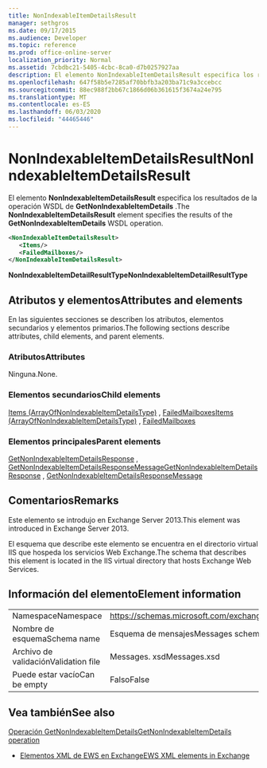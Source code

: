 ```yaml
---
title: NonIndexableItemDetailsResult
manager: sethgros
ms.date: 09/17/2015
ms.audience: Developer
ms.topic: reference
ms.prod: office-online-server
localization_priority: Normal
ms.assetid: 7cbdbc21-5405-4cbc-8ca0-d7b0257927aa
description: El elemento NonIndexableItemDetailsResult especifica los resultados de la operación WSDL de GetNonIndexableItemDetails.
ms.openlocfilehash: 647f58b5e7285af70bbfb3a203ba71c9a3ccebcc
ms.sourcegitcommit: 88ec988f2bb67c1866d06b361615f3674a24e795
ms.translationtype: MT
ms.contentlocale: es-ES
ms.lasthandoff: 06/03/2020
ms.locfileid: "44465446"
---
```

# <a name="nonindexableitemdetailsresult"></a><span data-ttu-id="d05e6-103">NonIndexableItemDetailsResult</span><span class="sxs-lookup"><span data-stu-id="d05e6-103">NonIndexableItemDetailsResult</span></span>

<span data-ttu-id="d05e6-104">El elemento **NonIndexableItemDetailsResult** especifica los resultados de la operación WSDL de **GetNonIndexableItemDetails** .</span><span class="sxs-lookup"><span data-stu-id="d05e6-104">The **NonIndexableItemDetailsResult** element specifies the results of the **GetNonIndexableItemDetails** WSDL operation.</span></span> 
  
```XML
<NonIndexableItemDetailsResult>
   <Items/>
   <FailedMailboxes/>
</NonIndexableItemDetailsResult>
```

 <span data-ttu-id="d05e6-105">**NonIndexableItemDetailResultType**</span><span class="sxs-lookup"><span data-stu-id="d05e6-105">**NonIndexableItemDetailResultType**</span></span>
## <a name="attributes-and-elements"></a><span data-ttu-id="d05e6-106">Atributos y elementos</span><span class="sxs-lookup"><span data-stu-id="d05e6-106">Attributes and elements</span></span>

<span data-ttu-id="d05e6-107">En las siguientes secciones se describen los atributos, elementos secundarios y elementos primarios.</span><span class="sxs-lookup"><span data-stu-id="d05e6-107">The following sections describe attributes, child elements, and parent elements.</span></span>
  
### <a name="attributes"></a><span data-ttu-id="d05e6-108">Atributos</span><span class="sxs-lookup"><span data-stu-id="d05e6-108">Attributes</span></span>

<span data-ttu-id="d05e6-109">Ninguna.</span><span class="sxs-lookup"><span data-stu-id="d05e6-109">None.</span></span>
  
### <a name="child-elements"></a><span data-ttu-id="d05e6-110">Elementos secundarios</span><span class="sxs-lookup"><span data-stu-id="d05e6-110">Child elements</span></span>

<span data-ttu-id="d05e6-111">[Items (ArrayOfNonIndexableItemDetailsType)](items-arrayofnonindexableitemdetailstype.md) , [FailedMailboxes](failedmailboxes.md)</span><span class="sxs-lookup"><span data-stu-id="d05e6-111">[Items (ArrayOfNonIndexableItemDetailsType)](items-arrayofnonindexableitemdetailstype.md) , [FailedMailboxes](failedmailboxes.md)</span></span>
  
### <a name="parent-elements"></a><span data-ttu-id="d05e6-112">Elementos principales</span><span class="sxs-lookup"><span data-stu-id="d05e6-112">Parent elements</span></span>

<span data-ttu-id="d05e6-113">[GetNonIndexableItemDetailsResponse](getnonindexableitemdetailsresponse.md) , [GetNonIndexableItemDetailsResponseMessage](getnonindexableitemdetailsresponsemessage.md)</span><span class="sxs-lookup"><span data-stu-id="d05e6-113">[GetNonIndexableItemDetailsResponse](getnonindexableitemdetailsresponse.md) , [GetNonIndexableItemDetailsResponseMessage](getnonindexableitemdetailsresponsemessage.md)</span></span>
  
## <a name="remarks"></a><span data-ttu-id="d05e6-114">Comentarios</span><span class="sxs-lookup"><span data-stu-id="d05e6-114">Remarks</span></span>

<span data-ttu-id="d05e6-115">Este elemento se introdujo en Exchange Server 2013.</span><span class="sxs-lookup"><span data-stu-id="d05e6-115">This element was introduced in Exchange Server 2013.</span></span>
  
<span data-ttu-id="d05e6-116">El esquema que describe este elemento se encuentra en el directorio virtual IIS que hospeda los servicios Web Exchange.</span><span class="sxs-lookup"><span data-stu-id="d05e6-116">The schema that describes this element is located in the IIS virtual directory that hosts Exchange Web Services.</span></span>
  
## <a name="element-information"></a><span data-ttu-id="d05e6-117">Información del elemento</span><span class="sxs-lookup"><span data-stu-id="d05e6-117">Element information</span></span>

|||
|:-----|:-----|
|<span data-ttu-id="d05e6-118">Namespace</span><span class="sxs-lookup"><span data-stu-id="d05e6-118">Namespace</span></span>  <br/> |https://schemas.microsoft.com/exchange/services/2006/messages  <br/> |
|<span data-ttu-id="d05e6-119">Nombre de esquema</span><span class="sxs-lookup"><span data-stu-id="d05e6-119">Schema name</span></span>  <br/> |<span data-ttu-id="d05e6-120">Esquema de mensajes</span><span class="sxs-lookup"><span data-stu-id="d05e6-120">Messages schema</span></span>  <br/> |
|<span data-ttu-id="d05e6-121">Archivo de validación</span><span class="sxs-lookup"><span data-stu-id="d05e6-121">Validation file</span></span>  <br/> |<span data-ttu-id="d05e6-122">Messages. xsd</span><span class="sxs-lookup"><span data-stu-id="d05e6-122">Messages.xsd</span></span>  <br/> |
|<span data-ttu-id="d05e6-123">Puede estar vacío</span><span class="sxs-lookup"><span data-stu-id="d05e6-123">Can be empty</span></span>  <br/> |<span data-ttu-id="d05e6-124">Falso</span><span class="sxs-lookup"><span data-stu-id="d05e6-124">False</span></span>  <br/> |
   
## <a name="see-also"></a><span data-ttu-id="d05e6-125">Vea también</span><span class="sxs-lookup"><span data-stu-id="d05e6-125">See also</span></span>



[<span data-ttu-id="d05e6-126">Operación GetNonIndexableItemDetails</span><span class="sxs-lookup"><span data-stu-id="d05e6-126">GetNonIndexableItemDetails operation</span></span>](getnonindexableitemdetails-operation.md)


- [<span data-ttu-id="d05e6-127">Elementos XML de EWS en Exchange</span><span class="sxs-lookup"><span data-stu-id="d05e6-127">EWS XML elements in Exchange</span></span>](ews-xml-elements-in-exchange.md)

